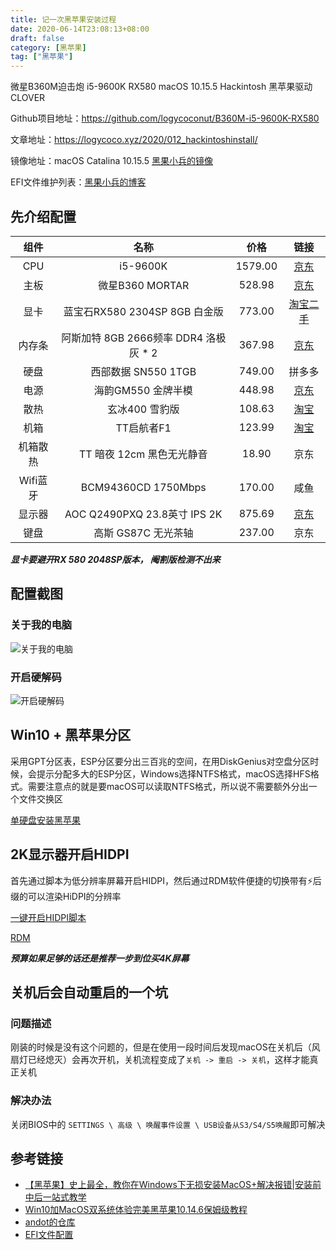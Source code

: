 ```yaml
---
title: 记一次黑苹果安装过程
date: 2020-06-14T23:08:13+08:00
draft: false
category: [黑苹果]
tag: ["黑苹果"]
---
```


微星B360M迫击炮 i5-9600K RX580 macOS 10.15.5 Hackintosh 黑苹果驱动CLOVER

Github项目地址：<https://github.com/logycoconut/B360M-i5-9600K-RX580>

文章地址：<https://logycoco.xyz/2020/012_hackintoshinstall/>

镜像地址：macOS Catalina 10.15.5 [黑果小兵的镜像](https://blog.daliansky.net/macOS-Catalina-10.15.5-19F96-Release-version-with-Clover-5118-original-image-Double-EFI-Version-UEFI-and-MBR.html#more)

EFI文件维护列表：[黑果小兵的博客](https://blog.daliansky.net/Hackintosh-long-term-maintenance-model-checklist.html)

## 先介绍配置

|   组件   |              名称              |    价格   |                                                                                                                         链接                                                                                                                         |
| :----: | :--------------------------: | :-----: | :------------------------------------------------------------------------------------------------------------------------------------------------------------------------------------------------------------------------------------------------: |
|   CPU  |           i5-9600K           | 1579.00 |                                                                                                     [京东](https://item.jd.com/100000634419.html)                                                                                                    |
|   主板   |         微星B360 MORTAR        |  528.98 |                                                                                                  [京东](https://item.jd.com/6833426.html#crumb-wrap)                                                                                                 |
|   显卡   |    蓝宝石RX580 2304SP 8GB 白金版   |  773.00 |                                                                       [淘宝二手](https://item.taobao.com/item.htm?spm=a1z09.2.0.0.92b72e8d3PQbE7&id=591402176938&_u=82ehsl2icd55)                                                                      |
|   内存条  | 阿斯加特 8GB 2666频率 DDR4 洛极灰 * 2 |  367.98 |                                                                                                  [京东](https://item.jd.com/3180109.html#crumb-wrap)                                                                                                 |
|   硬盘   |        西部数据 SN550 1TGB       |  749.00 |                                                                                                                         拼多多                                                                                                                        |
|   电源   |         海韵GM550 金牌半模         |  448.98 |                                                                                               [京东](https://item.jd.com/100004223051.html#crumb-wrap)                                                                                               |
|   散热   |           玄冰400 雪豹版          |  108.63 | [淘宝](https://detail.tmall.com/item.htm?id=14756775238&ali_refid=a3_430583_1006:1103537345:N:a6nKlWOYGMyBOGHXCpULmp5sn4LFJtgd:9d1b765dee2b408569b35a29a5a09f08&ali_trackid=1_9d1b765dee2b408569b35a29a5a09f08&spm=a230r.1.14.1&skuId=4309658964583) |
|   机箱   |            TT启航者F1           |  123.99 |                                   [淘宝](https://detail.tmall.com/item.htm?spm=a1z10.5-b-s.w4011-16097915567.64.10ae6e65RvVObl&id=602242033086&rn=a0d10f3eba4bff77bcec5234049f956a&abbucket=7&skuId=4218072037155)                                   |
|  机箱散热  |       TT 暗夜 12cm 黑色无光静音      |  18.90  |                                                                                                                         京东                                                                                                                         |
| Wifi蓝牙 |      BCM94360CD 1750Mbps     |  170.00 |                                                                                                                         咸鱼                                                                                                                         |
|   显示器  |  AOC Q2490PXQ 23.8英寸 IPS 2K  |  875.69 |                                                                                                  [京东](https://item.jd.com/5375281.html#crumb-wrap)                                                                                                 |
|   键盘   |         高斯 GS87C 无光茶轴        |  237.00 |                                                                                                                         京东                                                                                                                         |

_**显卡要避开RX 580 2048SP版本， 阉割版检测不出来**_

## 配置截图

### 关于我的电脑

![关于我的电脑](https://raw.githubusercontent.com/logycoconut/B360M-i5-9600K-RX580/master/images/1.png)

### 开启硬解码

![开启硬解码](https://raw.githubusercontent.com/logycoconut/B360M-i5-9600K-RX580/master/images/2.png)

## Win10 + 黑苹果分区

采用GPT分区表，ESP分区要分出三百兆的空间，在用DiskGenius对空盘分区时候，会提示分配多大的ESP分区，Windows选择NTFS格式，macOS选择HFS格式。需要注意点的就是要macOS可以读取NTFS格式，所以说不需要额外分出一个文件交换区

[ 单硬盘安装黑苹果 ](https://www.itpwd.com/247.html)

## 2K显示器开启HIDPI

首先通过脚本为低分辨率屏幕开启HIDPI，然后通过RDM软件便捷的切换带有⚡️后缀的可以渲染HiDPI的分辨率

[一键开启HIDPI脚本](https://github.com/xzhih/one-key-hidpi/blob/master/README-zh.md)

[RDM](https://github.com/avibrazil/RDM)

_**预算如果足够的话还是推荐一步到位买4K屏幕**_

## 关机后会自动重启的一个坑

### 问题描述

刚装的时候是没有这个问题的，但是在使用一段时间后发现macOS在关机后（风扇灯已经熄灭）会再次开机，关机流程变成了`关机 -> 重启 -> 关机`，这样才能真正关机

### 解决办法

关闭BIOS中的 `SETTINGS \ 高级 \ 唤醒事件设置 \ USB设备从S3/S4/S5唤醒`即可解决

## 参考链接

- [【黑苹果】史上最全，教你在Windows下无损安装MacOS+解决报错|安装前中后一站式教学](https://www.bilibili.com/video/BV1fE411W7ei)
- [ Win10加MacOS双系统体验完美黑苹果10.14.6保姆级教程 ](https://www.bilibili.com/video/BV1W44112792)
- [andot的仓库](https://github.com/andot/MSI-B360M-MORTAR-IMACPRO-EFI)
- [EFI文件配置](https://blog.csdn.net/Su_Yi/article/details/93773558)
